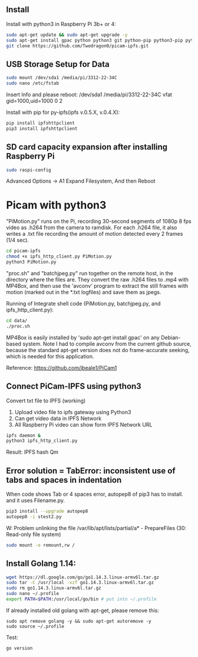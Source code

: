 
## Install
Install with python3 in Raspberry Pi 3b+ or 4:
```sh
sudo apt-get update && sudo apt-get upgrade -y
sudo apt-get install gpac python python3 git python-pip python3-pip python-picamera python3-picamera python-pil python3-pil python-numpy python3-numpy python-scipy python3-scipy -y
git clone https://github.com/Twodragon0/picam-ipfs.git
```
## USB Storage Setup for Data

```sh
sudo mount /dev/sda1 /media/pi/3312-22-34C
sudo nano /etc/fstab
```
Insert Info and please reboot:
/dev/sda1 /media/pi/3312-22-34C vfat gid=1000,uid=1000 0 2

Install with pip for py-ipfs(ipfs v.0.5.X, v.0.4.X):
```sh
pip install ipfshttpclient
pip3 install ipfshttpclient
```

## SD card capacity expansion after installing Raspberry Pi

```sh
sudo raspi-config
```
Advanced Options -> A1 Expand Filesystem, And then Reboot 

# Picam with python3 

"PiMotion.py" runs on the Pi, recording 30-second segments of 1080p 8 fps video as .h264 from the camera to ramdisk. For each .h264 file, it also writes a .txt file recording the amount of motion detected every 2 frames (1/4 sec).

```sh
cd picam-ipfs
chmod +x ipfs_http_client.py PiMotion.py 
python3 PiMotion.py
```

"proc.sh" and "batchjpeg.py" run together on the remote host, in the directory where the files are. They convert the raw .h264 files to .mp4 with MP4Box, and then use the 'avconv' program to extract the still frames with motion (marked out in the *.txt logfiles) and save them as jpegs.

Running of Integrate shell code (PiMotion.py, batchjpeg.py, and ipfs_http_client.py):
```sh
cd data/
./proc.sh
```

MP4Box is easily installed by 'sudo apt-get install gpac' on any Debian-based system. Note I had to compile avconv from the current github source, because the standard apt-get version does not do frame-accurate seeking, which is needed for this application. 

Reference:
https://github.com/jbeale1/PiCam1


## Connect PiCam-IPFS using python3

Convert txt file to IPFS (working)

1. Upload video file to ipfs gateway using Python3
2. Can get video data in IPFS Network
3. All Raspberry Pi video can show form IPFS Network URL

```sh
ipfs daemon &
python3 ipfs_http_client.py
```

Result: IPFS hash
Qm <hash> 

## Error solution = TabError: inconsistent use of tabs and spaces in indentation
When code shows Tab or 4 spaces error, autopep8 of pip3 has to install. and it uses Filename.py.
```sh
pip3 install --upgrade autopep8
autopep8 -i stest2.py 
```
W: Problem unlinking the file /var/lib/apt/lists/partial/a* - PrepareFiles (30: Read-only file system)
```sh
sudo mount -o remount,rw /
```

## Install Golang 1.14:
```sh
wget https://dl.google.com/go/go1.14.3.linux-armv6l.tar.gz
sudo tar -C /usr/local -xzf go1.14.3.linux-armv6l.tar.gz
sudo rm go1.14.3.linux-armv6l.tar.gz
sudo nano ~/.profile
export PATH=$PATH:/usr/local/go/bin # put into ~/.profile
```
If already installed old golang with apt-get, please remove this:
```
sudo apt remove golang -y && sudo apt-get autoremove -y
sudo source ~/.profile
```
Test:
```sh
go version
```
